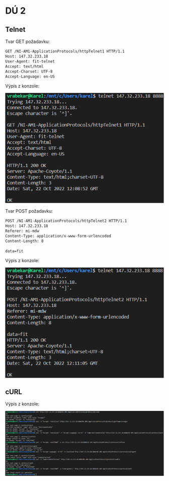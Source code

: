 # DÚ 2

## Telnet

Tvar GET požadavku:

```
GET /NI-AM1-ApplicationProtocols/httpTelnet1 HTTP/1.1
Host: 147.32.233.18
User-Agent: fit-telnet
Accept: text/html
Accept-Charset: UTF-8
Accept-Language: en-US
```

Výpis z konzole:

![image](telnet1.png)

Tvar POST požadavku:

```
POST /NI-AM1-ApplicationProtocols/httpTelnet2 HTTP/1.1
Host: 147.32.233.18
Referer: mi-mdw
Content-Type: application/x-www-form-urlencoded
Content-Length: 8

data=fit
```

Výpis z konzole:

![image](telnet2.png)

## cURL

Výpis z konzole:

![image](curl.png)
